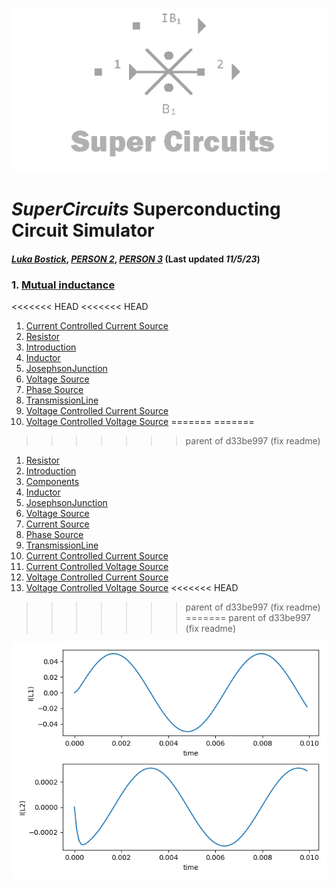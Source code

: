 ![A quick mockup of what the area might look like](/img/external_image.png)

# *SuperCircuits* Superconducting Circuit Simulator
#### *[Luka Bostick](https://github.com/LukaBostick)*, *[PERSON 2](https://github.com/Person2)*, *[PERSON 3](https://github.com/Person3)* (Last updated *11/5/23*)

 ###   1. [Mutual inductance](#Mutualinductance)


<<<<<<< HEAD
<<<<<<< HEAD
1. [Current Controlled Current Source](/Components/CurrentControlledCurrentSource.md)
1. [Resistor](/Components/Resistor.md)
1. [Introduction](/OpenCircuits/README.md)
1. [Inductor](/Components/Inductor.md)
1. [JosephsonJunction](/Components/JosephsonJunction.md)
1. [Voltage Source](/Components/VoltageSource.md)
1. [Phase Source](/Components/PhaseSource.md)
1. [TransmissionLine](/Components/TransmissionLine.md)
1. [Voltage Controlled Current Source](/Components/VoltageControlledCurrentSource.md)
1. [Voltage Controlled Voltage Source](/Components/VoltageControlledCurrentSource.md)
=======
=======
>>>>>>> parent of d33be997 (fix readme)
1. [Resistor](#Resistor)
1. [Introduction](#introduction)
2. [Components](#Components)
1. [Inductor](#Inductor)
1. [JosephsonJunction](#JosephsonJunction)
1. [Voltage Source](#VoltageSource)
1. [Current Source](#CurrentSource)
1. [Phase Source](#PhaseSource)
1. [TransmissionLine](#TransmissionLine)
1. [Current Controlled Current Source](#CurrentControlledCurrentSource)
1. [Current Controlled Voltage Source](#CurrentControlledVoltageSource)
1. [Voltage Controlled Current Source](#VoltageControlledCurrentSource)
1. [Voltage Controlled Voltage Source](#VoltageControlledVoltageSource)
<<<<<<< HEAD
>>>>>>> parent of d33be997 (fix readme)
=======
>>>>>>> parent of d33be997 (fix readme)


![A quick mockup of what the area might look like](/img/mutual_figure.png)